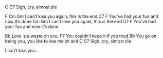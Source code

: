 C          C7
Sigh, cry, almost die
 
F            Cm         Gm
I can’t kiss you again, this is the end
C7                               F
You’ve had your fun and now it’s done
             Cm         Gm
I can’t love you again, this is the end
C7                               F
You’ve had your fun and now it’s done
 
Bb
Love is a waste on you, 
                            F7
You couldn’t keep it if you tried
          Bb
You go on being you, you like to see me sit and
C          C7
Sigh, cry, almost die
 
I can’t kiss you...